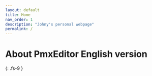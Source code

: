 ```yaml
---
layout: default
title: Home
nav_order: 1
description: "Johny's personal webpage"
permalink: /
---
```


# About PmxEditor English version
{: .fs-9 }

